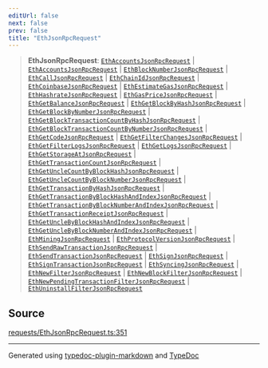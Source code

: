 ```yaml
---
editUrl: false
next: false
prev: false
title: "EthJsonRpcRequest"
---
```


> **EthJsonRpcRequest**: [`EthAccountsJsonRpcRequest`](/reference/tevm/procedures-types/type-aliases/ethaccountsjsonrpcrequest/) \| [`EthAccountsJsonRpcRequest`](/reference/tevm/procedures-types/type-aliases/ethaccountsjsonrpcrequest/) \| [`EthBlockNumberJsonRpcRequest`](/reference/tevm/procedures-types/type-aliases/ethblocknumberjsonrpcrequest/) \| [`EthCallJsonRpcRequest`](/reference/tevm/procedures-types/type-aliases/ethcalljsonrpcrequest/) \| [`EthChainIdJsonRpcRequest`](/reference/tevm/procedures-types/type-aliases/ethchainidjsonrpcrequest/) \| [`EthCoinbaseJsonRpcRequest`](/reference/tevm/procedures-types/type-aliases/ethcoinbasejsonrpcrequest/) \| [`EthEstimateGasJsonRpcRequest`](/reference/tevm/procedures-types/type-aliases/ethestimategasjsonrpcrequest/) \| [`EthHashrateJsonRpcRequest`](/reference/tevm/procedures-types/type-aliases/ethhashratejsonrpcrequest/) \| [`EthGasPriceJsonRpcRequest`](/reference/tevm/procedures-types/type-aliases/ethgaspricejsonrpcrequest/) \| [`EthGetBalanceJsonRpcRequest`](/reference/tevm/procedures-types/type-aliases/ethgetbalancejsonrpcrequest/) \| [`EthGetBlockByHashJsonRpcRequest`](/reference/tevm/procedures-types/type-aliases/ethgetblockbyhashjsonrpcrequest/) \| [`EthGetBlockByNumberJsonRpcRequest`](/reference/tevm/procedures-types/type-aliases/ethgetblockbynumberjsonrpcrequest/) \| [`EthGetBlockTransactionCountByHashJsonRpcRequest`](/reference/tevm/procedures-types/type-aliases/ethgetblocktransactioncountbyhashjsonrpcrequest/) \| [`EthGetBlockTransactionCountByNumberJsonRpcRequest`](/reference/tevm/procedures-types/type-aliases/ethgetblocktransactioncountbynumberjsonrpcrequest/) \| [`EthGetCodeJsonRpcRequest`](/reference/tevm/procedures-types/type-aliases/ethgetcodejsonrpcrequest/) \| [`EthGetFilterChangesJsonRpcRequest`](/reference/tevm/procedures-types/type-aliases/ethgetfilterchangesjsonrpcrequest/) \| [`EthGetFilterLogsJsonRpcRequest`](/reference/tevm/procedures-types/type-aliases/ethgetfilterlogsjsonrpcrequest/) \| [`EthGetLogsJsonRpcRequest`](/reference/tevm/procedures-types/type-aliases/ethgetlogsjsonrpcrequest/) \| [`EthGetStorageAtJsonRpcRequest`](/reference/tevm/procedures-types/type-aliases/ethgetstorageatjsonrpcrequest/) \| [`EthGetTransactionCountJsonRpcRequest`](/reference/tevm/procedures-types/type-aliases/ethgettransactioncountjsonrpcrequest/) \| [`EthGetUncleCountByBlockHashJsonRpcRequest`](/reference/tevm/procedures-types/type-aliases/ethgetunclecountbyblockhashjsonrpcrequest/) \| [`EthGetUncleCountByBlockNumberJsonRpcRequest`](/reference/tevm/procedures-types/type-aliases/ethgetunclecountbyblocknumberjsonrpcrequest/) \| [`EthGetTransactionByHashJsonRpcRequest`](/reference/tevm/procedures-types/type-aliases/ethgettransactionbyhashjsonrpcrequest/) \| [`EthGetTransactionByBlockHashAndIndexJsonRpcRequest`](/reference/tevm/procedures-types/type-aliases/ethgettransactionbyblockhashandindexjsonrpcrequest/) \| [`EthGetTransactionByBlockNumberAndIndexJsonRpcRequest`](/reference/tevm/procedures-types/type-aliases/ethgettransactionbyblocknumberandindexjsonrpcrequest/) \| [`EthGetTransactionReceiptJsonRpcRequest`](/reference/tevm/procedures-types/type-aliases/ethgettransactionreceiptjsonrpcrequest/) \| [`EthGetUncleByBlockHashAndIndexJsonRpcRequest`](/reference/tevm/procedures-types/type-aliases/ethgetunclebyblockhashandindexjsonrpcrequest/) \| [`EthGetUncleByBlockNumberAndIndexJsonRpcRequest`](/reference/tevm/procedures-types/type-aliases/ethgetunclebyblocknumberandindexjsonrpcrequest/) \| [`EthMiningJsonRpcRequest`](/reference/tevm/procedures-types/type-aliases/ethminingjsonrpcrequest/) \| [`EthProtocolVersionJsonRpcRequest`](/reference/tevm/procedures-types/type-aliases/ethprotocolversionjsonrpcrequest/) \| [`EthSendRawTransactionJsonRpcRequest`](/reference/tevm/procedures-types/type-aliases/ethsendrawtransactionjsonrpcrequest/) \| [`EthSendTransactionJsonRpcRequest`](/reference/tevm/procedures-types/type-aliases/ethsendtransactionjsonrpcrequest/) \| [`EthSignJsonRpcRequest`](/reference/tevm/procedures-types/type-aliases/ethsignjsonrpcrequest/) \| [`EthSignTransactionJsonRpcRequest`](/reference/tevm/procedures-types/type-aliases/ethsigntransactionjsonrpcrequest/) \| [`EthSyncingJsonRpcRequest`](/reference/tevm/procedures-types/type-aliases/ethsyncingjsonrpcrequest/) \| [`EthNewFilterJsonRpcRequest`](/reference/tevm/procedures-types/type-aliases/ethnewfilterjsonrpcrequest/) \| [`EthNewBlockFilterJsonRpcRequest`](/reference/tevm/procedures-types/type-aliases/ethnewblockfilterjsonrpcrequest/) \| [`EthNewPendingTransactionFilterJsonRpcRequest`](/reference/tevm/procedures-types/type-aliases/ethnewpendingtransactionfilterjsonrpcrequest/) \| [`EthUninstallFilterJsonRpcRequest`](/reference/tevm/procedures-types/type-aliases/ethuninstallfilterjsonrpcrequest/)

## Source

[requests/EthJsonRpcRequest.ts:351](https://github.com/evmts/tevm-monorepo/blob/main/packages/procedures-types/src/requests/EthJsonRpcRequest.ts#L351)

***
Generated using [typedoc-plugin-markdown](https://www.npmjs.com/package/typedoc-plugin-markdown) and [TypeDoc](https://typedoc.org/)
